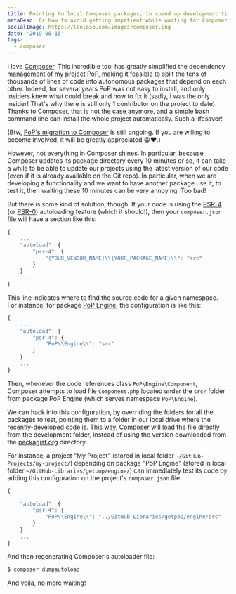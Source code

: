 ```yaml
---
title: Pointing to local Composer packages, to speed up development time
metaDesc: Or how to avoid getting impatient while waiting for Composer to finish an update...
socialImage: https://leoloso.com/images/composer.png
date: '2019-08-15'
tags:
  - composer
---
```


I love [Composer](https://getcomposer.org). This incredible tool has greatly simplified the dependency management of my project [PoP](https://github.com/leoloso/PoP), making it feasible to split the tens of thousands of lines of code into autonomous packages that depend on each other. Indeed, for several years PoP was not easy to install, and only insiders knew what could break and how to fix it (sadly, I was the only insider! That's why there is still only 1 contributor on the project to date). Thanks to Composer, that is not the case anymore, and a simple bash command line can install the whole project automatically. Such a lifesaver! 

(Btw, [PoP's migration to Composer](https://github.com/leoloso/PoP#codebase-migration) is still ongoing. If you are willing to become involved, it will be greatly appreciated 😀❤️.)

However, not everything in Composer shines. In particular, because Composer updates its package directory every 10 minutes or so, it can take a while to be able to update our projects using the latest version of our code (even if it is already available on the Git repo). In particular, when we are developing a functionality and we want to have another package use it, to test it, then waiting these 10 minutes can be very annoying. Too bad!

But there is some kind of solution, though. If your code is using the [PSR-4](https://www.php-fig.org/psr/psr-4) (or [PSR-0](https://www.php-fig.org/psr/psr-0)) autoloading feature (which it should!), then your `composer.json` file will have a section like this:

```javascript
{
    ...
    "autoload": {
        "psr-4": {
            "{YOUR_VENDOR_NAME}\\{YOUR_PACKAGE_NAME}\\": "src"
        }
    }
    ...
}
```

This line indicates where to find the source code for a given namespace. For instance, for package [PoP Engine](https://github.com/getpop/engine), the configuration is like this:

```javascript
{
    ...
    "autoload": {
        "psr-4": {
            "PoP\\Engine\\": "src"
        }
    }
    ...
}
```

Then, whenever the code references class `PoP\Engine\Component`, Composer attempts to load file `Component.php` located under the `src/` folder from package PoP Engine (which serves namespace `PoP\Engine`).

We can hack into this configuration, by overriding the folders for all the packages to test, pointing them to a folder in our local drive where the recently-developed code is. This way, Composer will load the file directly from the development folder, instead of using the version downloaded from the [packagist.org](https://packagist.org) directory. 

For instance, a project "My Project" (stored in local folder `~/GitHub-Projects/my-project/`) depending on package "PoP Engine" (stored in local folder `~/GitHub-Libraries/getpop/engine/`) can immediately test its code by adding this configuration on the project's `composer.json` file:

```javascript
{
    ...
    "autoload": {
        "psr-4": {
            "PoP\\Engine\\": "../GitHub-Libraries/getpop/engine/src"
        }
    }
    ...
}
```

And then regenerating Composer's autoloader file:

```bash
$ composer dumpautoload
```

And voilà, no more waiting!